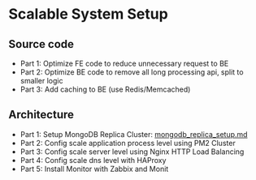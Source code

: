 # Scalable System Setup

## Source code
- Part 1: Optimize FE code to reduce unnecessary request to BE
- Part 2: Optimize BE code to remove all long processing api, split to smaller logic
- Part 3: Add caching to BE (use Redis/Memcached)

## Architecture
- Part 1: Setup MongoDB Replica Cluster: [mongodb_replica_setup.md](./mongodb_replica_setup.md)
- Part 2: Config scale application process level using PM2 Cluster
- Part 3: Config scale server level using Nginx HTTP Load Balancing
- Part 4: Config scale dns level with HAProxy
- Part 5: Install Monitor with Zabbix and Monit
